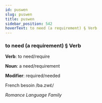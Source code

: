 ```yaml
---
id: puswen
slug: puswen
title: puswen
sidebar_position: 542
hoverText: to need (a requirement) § Verb
---
```


### to need (a requirement) § Verb

**Verb**: to need/require

**Noun**: a need/requirement

**Modifier**: required/needed

French besoin /bə.zwɛ̃/

*Romance Language Family*